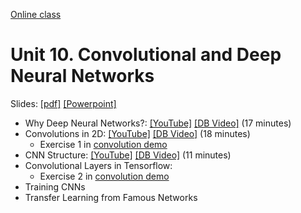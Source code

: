 [Online class](../../online_class.md) 

# Unit 10.  Convolutional and Deep Neural Networks

Slides:  [[pdf]](../../lectures/Lect10_ConvNet.pdf)  [[Powerpoint]](../../lectures/Lect10_ConvNet.pptx) 

* Why Deep Neural Networks?: [[YouTube]](https://youtu.be/VXy9PXkb_sE) [[DB Video]](https://www.dropbox.com/s/y24tt6weyz3q2jr/Intro.mp4) (17 minutes)    
* Convolutions in 2D: [[YouTube]](https://youtu.be/4V2JCxmyQ78) [[DB Video]](https://www.dropbox.com/s/ojk22znmttbeqbf/Conv.mp4) (18 minutes)    
    * Exercise 1 in [convolution demo](../demo1_convolutions.ipynb)
* CNN Structure: [[YouTube]](https://youtu.be/tILB_0w_Yd8) [[DB Video]](https://www.dropbox.com/s/tj1bogjxe38rzeo/ConvLayers.mp4) (11 minutes)       
* Convolutional Layers in Tensorflow:  
    * Exercise 2 in [convolution demo](../demo1_convolutions.ipynb)
* Training CNNs
* Transfer Learning from Famous Networks


